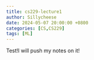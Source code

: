 ```yaml
---
title: cs229-lecture1
author: Sillycheese
date: 2024-05-07 20:00:00 +0800
categories: [CS,CS229]
tags: [ML] 
---
```


Test!I will push my notes on it!